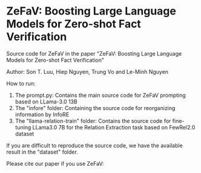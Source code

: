 # ZeFaV: Boosting Large Language Models for Zero-shot Fact Verification
Source code for ZeFaV in the paper "ZeFaV: Boosting Large Language Models for Zero-shot Fact Verification"

Author: Son T. Luu, Hiep Nguyen, Trung Vo and Le-Minh Nguyen 

How to run: 
1. The prompt.py: Contains the main source code for ZeFaV prompting based on LLama-3.0 13B 
2. The "infore" folder: Containing the source code for reorganizing information by InfoRE
3. The "llama-relation-train" folder: Contains the source code for fine-tuning LLama3.0 7B for the Relation Extraction task based on FewRel2.0 dataset

If you are difficult to reproduce the source code, we have the available result in the "dataset" folder.  

Please cite our paper if you use ZeFaV: 
```
```
